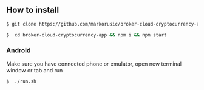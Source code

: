 ## How to install

```sh
$ git clone https://github.com/markorusic/broker-cloud-cryptocurrency-app
```

```sh
$  cd broker-cloud-cryptocurrency-app && npm i && npm start
```

### Android
Make sure you have connected phone or emulator, open new terminal window or tab and run

```sh
$  ./run.sh
```
